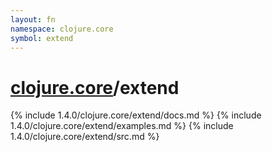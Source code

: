 ```yaml
---
layout: fn
namespace: clojure.core
symbol: extend
---
```


# [clojure.core](../)/extend

{% include 1.4.0/clojure.core/extend/docs.md %}
{% include 1.4.0/clojure.core/extend/examples.md %}
{% include 1.4.0/clojure.core/extend/src.md %}

